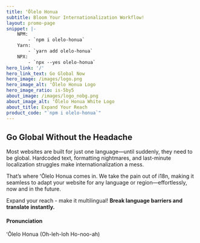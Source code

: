 ```yaml
---
title: ʻŌlelo Honua 
subtitle: Bloom Your Internationalization Workflow!
layout: promo-page
snippet: |-
    NPM:
        - `npm i olelo-honua`
    Yarn:
        - `yarn add olelo-honua`
    NPX:
        - `npx --yes olelo-honua`
hero_link: '/'
hero_link_text: Go Global Now
hero_image: /images/logo.png
hero_image_alt: ʻŌlelo Honua Logo
hero_image_ratio: is-5by5
about_image: /images/logo_nobg.png
about_image_alt: ʻŌlelo Honua White Logo
about_title: Expand Your Reach
product_code: "`npm i olelo-honua`"
---
```


## Go Global Without the Headache

Most websites are built for just one language—until suddenly, they need to be global. Hardcoded text, formatting nightmares, and last-minute localization struggles make internationalization a mess.

That’s where ʻŌlelo Honua comes in. We take the pain out of i18n, making it seamless to adapt your website for any language or region—effortlessly, now and in the future.

Expand your reach - make it multilingual!  **Break language barriers and translate instantly.**

#### Pronunciation

ʻŌlelo Honua (Oh-leh-loh Ho-noo-ah)
